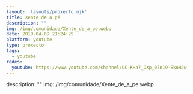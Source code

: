 ```yaml
---
layout: 'layouts/proxecto.njk'
title: Xente de a pé
description: ""
img: /img/comunidade/Xente_de_a_pe.webp
date: 2019-04-09 21:24:29
platform: youtube
type: proxecto
tags:
  - youtube
redes:
  youtube: https://www.youtube.com/channel/UC-KHa7_OXp_07n19-EkuHJw
---
```

description: ""
img: /img/comunidade/Xente_de_a_pe.webp
